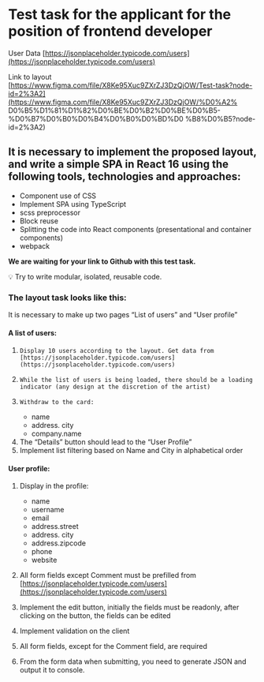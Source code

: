 # Test task for the applicant for the position of frontend developer

User Data [https://jsonplaceholder.typicode.com/users](https://jsonplaceholder.typicode.com/users)

Link to layout [https://www.figma.com/file/X8Ke95Xuc9ZXrZJ3DzQjOW/Test-task?node-id=2%3A2](https://www.figma.com/file/X8Ke95Xuc9ZXrZJ3DzQjOW/%D0%A2% D0%B5%D1%81%D1%82%D0%BE%D0%B2%D0%BE%D0%B5-%D0%B7%D0%B0%D0%B4%D0%B0%D0%BD%D0 %B8%D0%B5?node-id=2%3A2)

## It is necessary to implement the proposed layout, and write a simple SPA in React 16 using the following tools, technologies and approaches:

- Component use of CSS
- Implement SPA using TypeScript
- scss preprocessor
- Block reuse
- Splitting the code into React components (presentational and container components)
- webpack

**We are waiting for your link to Github with this test task.**


💡 Try to write modular, isolated, reusable code.

### **The layout task looks like this:**

It is necessary to make up two pages “List of users” and “User profile”
#### A list of users:

1.     Display 10 users according to the layout. Get data from [https://jsonplaceholder.typicode.com/users](https://jsonplaceholder.typicode.com/users)
2.     While the list of users is being loaded, there should be a loading indicator (any design at the discretion of the artist)
3.     Withdraw to the card:
	- name
	- address. city
	- company.name
4. The “Details” button should lead to the “User Profile”
5. Implement list filtering based on Name and City in alphabetical order

#### User profile:
1. Display in the profile:
	- name
	- username
	- email
	- address.street
	- address. city
	- address.zipcode
	- phone
	- website

2. All form fields except Comment must be prefilled from [https://jsonplaceholder.typicode.com/users](https://jsonplaceholder.typicode.com/users)
3. Implement the edit button, initially the fields must be readonly, after clicking on the button, the fields can be edited
4. Implement validation on the client
5. All form fields, except for the Comment field, are required
6. From the form data when submitting, you need to generate JSON and output it to console.